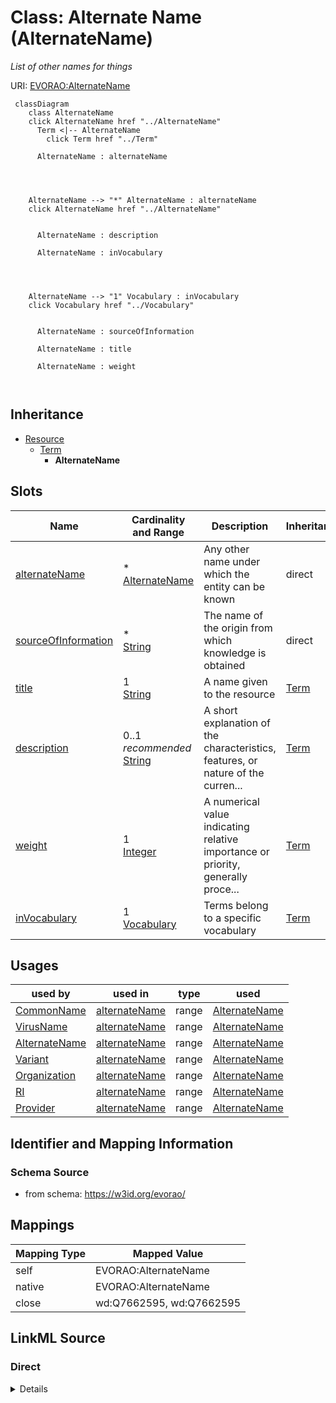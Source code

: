 

# Class: Alternate Name (AlternateName) 


_List of other names for things_





URI: [EVORAO:AlternateName](https://w3id.org/evorao/AlternateName)






```mermaid
 classDiagram
    class AlternateName
    click AlternateName href "../AlternateName"
      Term <|-- AlternateName
        click Term href "../Term"
      
      AlternateName : alternateName
        
          
    
    
    AlternateName --> "*" AlternateName : alternateName
    click AlternateName href "../AlternateName"

        
      AlternateName : description
        
      AlternateName : inVocabulary
        
          
    
    
    AlternateName --> "1" Vocabulary : inVocabulary
    click Vocabulary href "../Vocabulary"

        
      AlternateName : sourceOfInformation
        
      AlternateName : title
        
      AlternateName : weight
        
      
```





## Inheritance
* [Resource](Resource.md)
    * [Term](Term.md)
        * **AlternateName**



## Slots

| Name | Cardinality and Range | Description | Inheritance |
| ---  | --- | --- | --- |
| [alternateName](alternateName.md) | * <br/> [AlternateName](AlternateName.md) | Any other name under which the entity can be known | direct |
| [sourceOfInformation](sourceOfInformation.md) | * <br/> [String](String.md) | The name of the origin from which knowledge is obtained | direct |
| [title](title.md) | 1 <br/> [String](String.md) | A name given to the resource | [Term](Term.md) |
| [description](description.md) | 0..1 _recommended_ <br/> [String](String.md) | A short explanation of the characteristics, features, or nature of the curren... | [Term](Term.md) |
| [weight](weight.md) | 1 <br/> [Integer](Integer.md) | A numerical value indicating relative importance or priority, generally proce... | [Term](Term.md) |
| [inVocabulary](inVocabulary.md) | 1 <br/> [Vocabulary](Vocabulary.md) | Terms belong to a specific vocabulary | [Term](Term.md) |





## Usages

| used by | used in | type | used |
| ---  | --- | --- | --- |
| [CommonName](CommonName.md) | [alternateName](alternateName.md) | range | [AlternateName](AlternateName.md) |
| [VirusName](VirusName.md) | [alternateName](alternateName.md) | range | [AlternateName](AlternateName.md) |
| [AlternateName](AlternateName.md) | [alternateName](alternateName.md) | range | [AlternateName](AlternateName.md) |
| [Variant](Variant.md) | [alternateName](alternateName.md) | range | [AlternateName](AlternateName.md) |
| [Organization](Organization.md) | [alternateName](alternateName.md) | range | [AlternateName](AlternateName.md) |
| [RI](RI.md) | [alternateName](alternateName.md) | range | [AlternateName](AlternateName.md) |
| [Provider](Provider.md) | [alternateName](alternateName.md) | range | [AlternateName](AlternateName.md) |






## Identifier and Mapping Information







### Schema Source


* from schema: https://w3id.org/evorao/




## Mappings

| Mapping Type | Mapped Value |
| ---  | ---  |
| self | EVORAO:AlternateName |
| native | EVORAO:AlternateName |
| close | wd:Q7662595, wd:Q7662595 |







## LinkML Source

<!-- TODO: investigate https://stackoverflow.com/questions/37606292/how-to-create-tabbed-code-blocks-in-mkdocs-or-sphinx -->

### Direct

<details>
```yaml
name: AlternateName
description: List of other names for things
title: Alternate Name
from_schema: https://w3id.org/evorao/
close_mappings:
- wd:Q7662595
- wd:Q7662595
is_a: Term
slots:
- alternateName
- sourceOfInformation
slot_usage:
  alternateName:
    name: alternateName
    description: Any other name under which the entity can be known
    title: alternate name
    comments:
    - This includes previous names, acronyms, former taxonomic terms, and other variations.
      This information can serve as keywords for search purposes and as a bridge with
      other projects that use different naming systems or taxonomies
    close_mappings:
    - wdp:P4970
    - schema:alternateName
    domain_of:
    - AlternateName
    - CommonName
    - Organization
    range: AlternateName
    required: false
    multivalued: true
  sourceOfInformation:
    name: sourceOfInformation
    description: The name of the origin from which knowledge is obtained. This can
      include any entity that provides information
    title: source of information
    close_mappings:
    - wdp:P248
    domain_of:
    - AlternateName
    - CommonName
    range: string
    required: false
    multivalued: true

```
</details>

### Induced

<details>
```yaml
name: AlternateName
description: List of other names for things
title: Alternate Name
from_schema: https://w3id.org/evorao/
close_mappings:
- wd:Q7662595
- wd:Q7662595
is_a: Term
slot_usage:
  alternateName:
    name: alternateName
    description: Any other name under which the entity can be known
    title: alternate name
    comments:
    - This includes previous names, acronyms, former taxonomic terms, and other variations.
      This information can serve as keywords for search purposes and as a bridge with
      other projects that use different naming systems or taxonomies
    close_mappings:
    - wdp:P4970
    - schema:alternateName
    domain_of:
    - AlternateName
    - CommonName
    - Organization
    range: AlternateName
    required: false
    multivalued: true
  sourceOfInformation:
    name: sourceOfInformation
    description: The name of the origin from which knowledge is obtained. This can
      include any entity that provides information
    title: source of information
    close_mappings:
    - wdp:P248
    domain_of:
    - AlternateName
    - CommonName
    range: string
    required: false
    multivalued: true
attributes:
  alternateName:
    name: alternateName
    description: Any other name under which the entity can be known
    title: alternate name
    comments:
    - This includes previous names, acronyms, former taxonomic terms, and other variations.
      This information can serve as keywords for search purposes and as a bridge with
      other projects that use different naming systems or taxonomies
    from_schema: https://w3id.org/evorao/
    close_mappings:
    - wdp:P4970
    - schema:alternateName
    rank: 1000
    alias: alternateName
    owner: AlternateName
    domain_of:
    - AlternateName
    - CommonName
    - Organization
    range: AlternateName
    required: false
    multivalued: true
  sourceOfInformation:
    name: sourceOfInformation
    description: The name of the origin from which knowledge is obtained. This can
      include any entity that provides information
    title: source of information
    from_schema: https://w3id.org/evorao/
    close_mappings:
    - wdp:P248
    rank: 1000
    alias: sourceOfInformation
    owner: AlternateName
    domain_of:
    - AlternateName
    - CommonName
    range: string
    required: false
    multivalued: true
  title:
    name: title
    description: A name given to the resource
    title: title
    comments:
    - 'The title of the item should be as short and descriptive as possible. E.g.
      for virus products it should basically be based on the following Pattern:

      ''Virus name'', ''virus host type'', ''collection year'', ''country of collection''
      ex ''suspected epidemiological origin'', ''genotype'', ''strain'', ''variant
      name or specific feature'
    from_schema: https://w3id.org/evorao/
    close_mappings:
    - rdfs:label
    - schema:name
    rank: 1000
    slot_uri: dct:title
    alias: title
    owner: AlternateName
    domain_of:
    - Term
    - Dataset
    - DataService
    - Publication
    - License
    - Certification
    range: string
    required: true
    multivalued: false
  description:
    name: description
    description: A short explanation of the characteristics, features, or nature of
      the current item
    title: description
    comments:
    - 'Describe this item in few lines. This description will serve as a summary to
      present the resource.

      '
    from_schema: https://w3id.org/evorao/
    exact_mappings:
    - schema:description
    close_mappings:
    - schema:description
    rank: 1000
    slot_uri: dct:description
    alias: description
    owner: AlternateName
    domain_of:
    - Term
    - Dataset
    - DataService
    - PersonOrOrganization
    - File
    - ContactPoint
    - License
    - Certification
    range: string
    required: false
    recommended: true
    multivalued: false
  weight:
    name: weight
    description: A numerical value indicating relative importance or priority, generally
      processed in ascending order. This weight helps prioritize content when organizing
      or processing data. Its value can be negative, with a default set to 0
    title: weight
    comments:
    - The lowest weighted Data providers are triggered first, this may be usefull
      to populate at first entities that are referenced by others (e.g. Version ahead
      of Rank ahead of Taxon)
    from_schema: https://w3id.org/evorao/
    close_mappings:
    - adms:status
    rank: 1000
    ifabsent: int(0)
    alias: weight
    owner: AlternateName
    domain_of:
    - Term
    - DataProvider
    range: integer
    required: true
    multivalued: false
  inVocabulary:
    name: inVocabulary
    description: Terms belong to a specific vocabulary
    title: in Vocabulary
    from_schema: https://w3id.org/evorao/
    close_mappings:
    - wdp:P972
    rank: 1000
    alias: inVocabulary
    owner: AlternateName
    domain_of:
    - Term
    range: Vocabulary
    required: true
    multivalued: false

```
</details>
